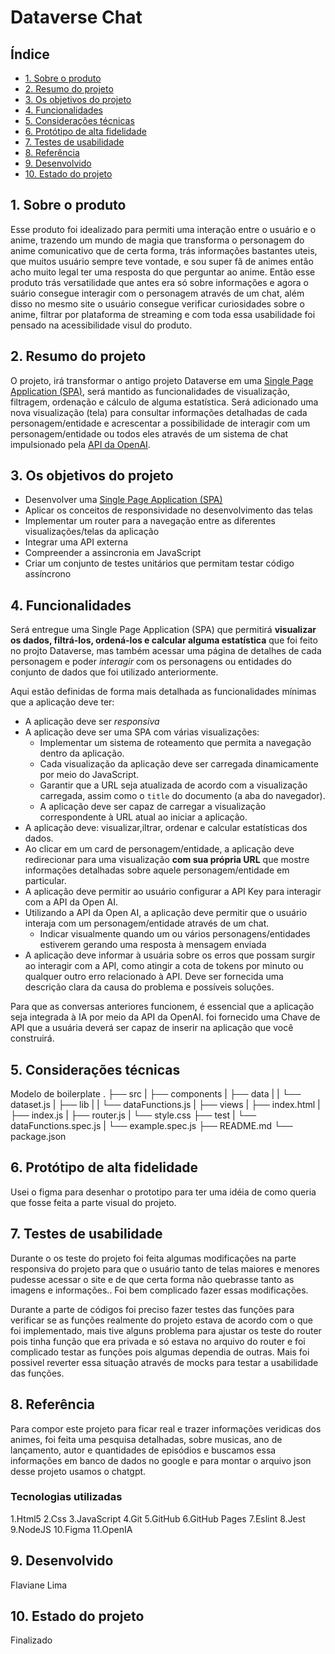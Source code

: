 # Dataverse Chat

## Índice

* [1. Sobre o produto](#1-sobre-o-produto)
* [2. Resumo do projeto](#2-resumo-do-projeto)
* [3. Os objetivos do projeto](#3-os-objetivos-do-projeto)
* [4. Funcionalidades](#4-funcionalidades)
* [5. Considerações técnicas](#5-considerações-técnicas)
* [6. Protótipo de alta fidelidade](#6-protótipo-de-alta-fidelidade)
* [7. Testes de usabilidade](#7-testes-de-usabilidade)
* [8. Referência](#8-referência)
* [9. Desenvolvido](#4-desenvolvido)
* [10. Estado do projeto](#5-estado-do-projeto)


## 1. Sobre o produto

Esse produto foi idealizado para permiti uma interação entre o usuário e o anime, trazendo um mundo de magia que transforma o personagem do anime comunicativo que de certa forma, trás informações bastantes uteis, que muitos usuário sempre teve vontade, e sou super fã de animes então acho muito legal ter uma resposta do que perguntar ao anime. Então esse produto trás versatilidade que antes era só sobre informações e agora o suário consegue interagir com o personagem através de um chat, além disso no mesmo site o usuário consegue verificar curiosidades sobre o anime, filtrar por plataforma de streaming e com toda essa usabilidade foi pensado na acessibilidade visul do produto.

## 2. Resumo do projeto

O projeto, irá transformar o antigo projeto Dataverse em uma [Single Page Application (SPA)](https://pt.wikipedia.org/wiki/Aplicativo_de_p%C3%A1gina_%C3%BAnica), será mantido as funcionalidades de visualização, filtragem, ordenação e cálculo de alguma estatística. Será adicionado  uma nova visualização (tela) para consultar informações detalhadas de cada personagem/entidade e acrescentar
a possibilidade de interagir com um personagem/entidade ou todos eles através
de um sistema de chat impulsionado pela [API da OpenAI](https://openai.com/product).

## 3. Os objetivos do projeto 

* Desenvolver uma [Single Page Application (SPA)](https://pt.wikipedia.org/wiki/Aplicativo_de_p%C3%A1gina_%C3%BAnica)
* Aplicar os conceitos de responsividade no desenvolvimento das telas
* Implementar um router para a navegação entre as diferentes visualizações/telas
  da aplicação
* Integrar uma API externa
* Compreender a assincronia em JavaScript
* Criar um conjunto de testes unitários que permitam testar código assíncrono


## 4. Funcionalidades

Será entregue uma  Single Page Application (SPA) que permitirá **visualizar os dados, filtrá-los, ordená-los e calcular alguma estatística**  que  foi feito no projto Dataverse, mas também acessar uma página de detalhes
de cada personagem e poder _interagir_ com os personagens ou entidades do conjunto de dados que foi utilizado anteriormente.

Aqui estão definidas de forma mais detalhada as funcionalidades
mínimas que a aplicação deve ter:

* A aplicação deve ser _responsiva_
* A aplicação deve ser uma SPA com várias visualizações:
  - Implementar um sistema de roteamento que permita a navegação dentro
    da aplicação.
  - Cada visualização da aplicação deve ser carregada dinamicamente por meio
    do JavaScript.
  - Garantir que a URL seja atualizada de acordo com a visualização carregada,
    assim como o `title` do documento (a aba do navegador).
  - A aplicação deve ser capaz de carregar a visualização correspondente
    à URL atual ao iniciar a aplicação.
* A aplicação deve: visualizar,iltrar, ordenar e calcular estatísticas dos dados.
* Ao clicar em um card de personagem/entidade, a aplicação deve redirecionar
  para uma visualização **com sua própria URL** que mostre informações
  detalhadas sobre aquele personagem/entidade em particular.
* A aplicação deve permitir ao usuário configurar a API Key para
  interagir com a API da Open AI.
* Utilizando a API da Open AI, a aplicação deve permitir que o usuário interaja
  com um personagem/entidade através de um chat.
  - Indicar visualmente quando um ou vários personagens/entidades estiverem
  gerando uma resposta à mensagem enviada
* A aplicação deve informar à usuária sobre os erros que possam surgir ao
  interagir com a API, como atingir a cota de tokens por minuto ou qualquer outro
  erro relacionado à API. Deve ser fornecida uma descrição clara da causa do
  problema e possíveis soluções.

Para que as conversas anteriores funcionem, é essencial que a aplicação seja
integrada à IA por meio da API da OpenAI. foi fornecido uma Chave de API que a usuária deverá ser capaz de inserir na aplicação que você construirá.

## 5. Considerações técnicas
Modelo de boilerplate 
.
├── src
|  ├── components 
|  ├── data
|  |  └── dataset.js
|  ├── lib
|  |  └── dataFunctions.js
|  ├── views
|  ├── index.html
|  ├── index.js
|  ├── router.js
|  └── style.css
├── test
|  └── dataFunctions.spec.js
|  └── example.spec.js
├── README.md
└── package.json


## 6. Protótipo de alta fidelidade
Usei o figma para desenhar o prototipo para ter uma idéia de como queria que fosse feita a parte visual do projeto.

## 7. Testes de usabilidade
Durante o os teste do projeto foi feita algumas modificações na parte responsiva do projeto para que o usuário tanto de telas maiores e menores pudesse acessar o site e de que certa forma não quebrasse tanto as imagens e informações.. Foi bem complicado fazer essas modificações.

Durante a parte de códigos foi preciso fazer testes das funções para verificar se as funções realmente do projeto estava de acordo com o que foi implementado, mais tive alguns problema para ajustar os teste do router pois tinha função que era privada e só estava no arquivo do router e foi complicado testar as funções pois algumas dependia de outras. Mais foi possivel reverter essa situação através de mocks para testar a usabilidade das funções.


## 8. Referência
Para compor este projeto para ficar real e trazer informações veridicas dos animes, foi feita uma pesquisa detalhadas, sobre musicas, ano de lançamento, autor e quantidades de episódios e buscamos essa informações em banco de dados no google e para montar o arquivo json desse projeto usamos o chatgpt.

### Tecnologias utilizadas 
1.Html5
2.Css
3.JavaScript
4.Git
5.GitHub
6.GitHub Pages
7.Eslint
8.Jest
9.NodeJS
10.Figma
11.OpenIA

## 9. Desenvolvido
Flaviane Lima

## 10. Estado do projeto
Finalizado 
